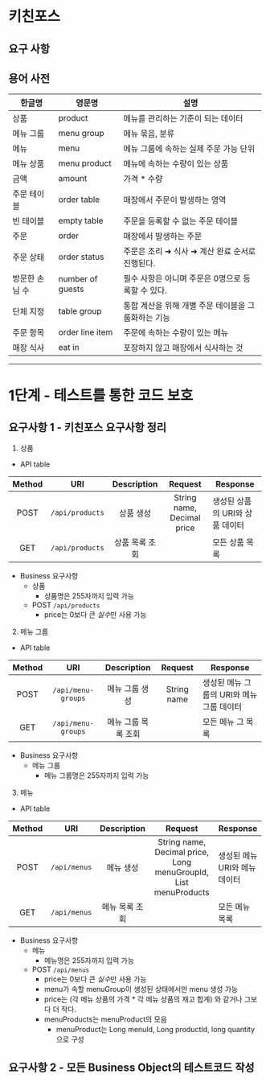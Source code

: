 # 키친포스

## 요구 사항

## 용어 사전

| 한글명 | 영문명 | 설명 |
| --- | --- | --- |
| 상품 | product | 메뉴를 관리하는 기준이 되는 데이터 |
| 메뉴 그룹 | menu group | 메뉴 묶음, 분류 |
| 메뉴 | menu | 메뉴 그룹에 속하는 실제 주문 가능 단위 |
| 메뉴 상품 | menu product | 메뉴에 속하는 수량이 있는 상품 |
| 금액 | amount | 가격 * 수량 |
| 주문 테이블 | order table | 매장에서 주문이 발생하는 영역 |
| 빈 테이블 | empty table | 주문을 등록할 수 없는 주문 테이블 |
| 주문 | order | 매장에서 발생하는 주문 |
| 주문 상태 | order status | 주문은 조리 ➜ 식사 ➜ 계산 완료 순서로 진행된다. |
| 방문한 손님 수 | number of guests | 필수 사항은 아니며 주문은 0명으로 등록할 수 있다. |
| 단체 지정 | table group | 통합 계산을 위해 개별 주문 테이블을 그룹화하는 기능 |
| 주문 항목 | order line item | 주문에 속하는 수량이 있는 메뉴 |
| 매장 식사 | eat in | 포장하지 않고 매장에서 식사하는 것 |

---

# 1단계 - 테스트를 통한 코드 보호

## 요구사항 1 - 키친포스 요구사항 정리

1. 상품

- API table

| Method | URI | Description | Request | Response |
|:---:|:---:|:---:|:---:|---|
| POST | `/api/products` | 상품 생성 | String name, Decimal price | 생성된 상품의 URI와 상품 데이터 |
| GET | `/api/products` | 상품 목록 조회 |  | 모든 상품 목록 |

- Business 요구사항 
    - 상품
        - 상품명은 255자까지 입력 가능
    - POST `/api/products`
        - price는 0보다 큰 *실수*만 사용 가능

2. 메뉴 그룹

- API table

| Method | URI | Description | Request | Response |
|:---:|:---:|:---:|:---:|---|
| POST | `/api/menu-groups` | 메뉴 그룹 생성 | String name | 생성된 메뉴 그룹의 URI와 메뉴 그룹 데이터 |
| GET | `/api/menu-groups` | 메뉴 그룹 목록 조회 |  | 모든 메뉴 그 목록 |

- Business 요구사항
    - 메뉴 그룹
        - 메뉴 그룹명은 255자까지 입력 가능

3. 메뉴

- API table

| Method | URI | Description | Request | Response |
|:---:|:---:|:---:|:---:|---|
| POST | `/api/menus` | 메뉴 생성 | String name, Decimal price, Long menuGroupId, List menuProducts | 생성된 메뉴 URI와 메뉴 데이터 |
| GET | `/api/menus` | 메뉴 목록 조회 |  | 모든 메뉴 목록 |

- Business 요구사항
    - 메뉴
        - 메뉴명은 255자까지 입력 가능
    - POST `/api/menus`
        - price는 0보다 큰 *실수*만 사용 가능
        - menu가 속할 menuGroup이 생성된 상태에서만 menu 생성 가능
        - price는 (각 메뉴 상품의 가격 * 각 메뉴 상품의 재고 합계) 와 같거나 그보다 더 작다.
        - menuProducts는 menuProduct의 모음
            - menuProduct는 Long menuId, Long productId, long quantity 으로 구성

## 요구사항 2 - 모든 Business Object의 테스트코드 작성
